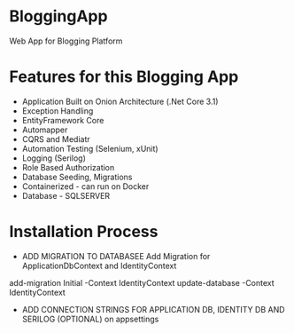 # BloggingApp
Web App for Blogging Platform

# Features for this Blogging App
- Application Built on Onion Architecture (.Net Core 3.1)
- Exception Handling
- EntityFramework Core 
- Automapper
- CQRS and Mediatr 
- Automation Testing (Selenium, xUnit)
- Logging (Serilog)
- Role Based Authorization
- Database Seeding, Migrations
- Containerized - can run on Docker
- Database - SQLSERVER

# Installation Process

- ADD MIGRATION TO DATABASEE
Add Migration for ApplicationDbContext and IdentityContext


add-migration Initial -Context IdentityContext
update-database -Context IdentityContext

- ADD CONNECTION STRINGS FOR APPLICATION DB, IDENTITY DB AND SERILOG (OPTIONAL) on appsettings


  
